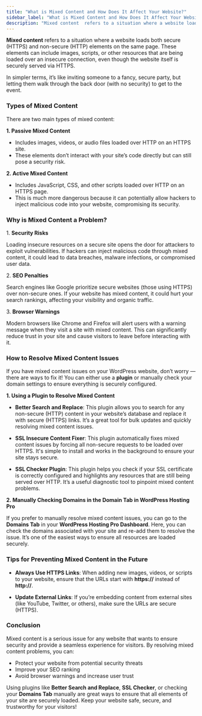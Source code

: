 ```yaml
---
title: "What is Mixed Content and How Does It Affect Your Website?"
sidebar_label: "What is Mixed Content and How Does It Affect Your Website?"
description: "Mixed content  refers to a situation where a website loads both secure (HTTPS) and non-secure (HTTP) elements on the same page. These elements can include ima"
---
```


**Mixed content** refers to a situation where a website loads both secure (HTTPS) and non-secure (HTTP) elements on the same page. These elements can include images, scripts, or other resources that are being loaded over an insecure connection, even though the website itself is securely served via HTTPS.

In simpler terms, it’s like inviting someone to a fancy, secure party, but letting them walk through the back door (with no security) to get to the event. 

### Types of Mixed Content 

There are two main types of mixed content:

**1\. Passive Mixed Content**

*   Includes images, videos, or audio files loaded over HTTP on an HTTPS site.
*   These elements don’t interact with your site’s code directly but can still pose a security risk.

**2\. Active Mixed Content**

*   Includes JavaScript, CSS, and other scripts loaded over HTTP on an HTTPS page.
*   This is much more dangerous because it can potentially allow hackers to inject malicious code into your website, compromising its security. 

### Why is Mixed Content a Problem? 

1\. **Security Risks**

Loading insecure resources on a secure site opens the door for attackers to exploit vulnerabilities. If hackers can inject malicious code through mixed content, it could lead to data breaches, malware infections, or compromised user data.

2\. **SEO Penalties**

Search engines like Google prioritize secure websites (those using HTTPS) over non-secure ones. If your website has mixed content, it could hurt your search rankings, affecting your visibility and organic traffic. 

3\. **Browser Warnings**

Modern browsers like Chrome and Firefox will alert users with a warning message when they visit a site with mixed content. This can significantly reduce trust in your site and cause visitors to leave before interacting with it.

### How to Resolve Mixed Content Issues 

If you have mixed content issues on your WordPress website, don’t worry — there are ways to fix it! You can either use a **plugin** or manually check your domain settings to ensure everything is securely configured.

**1\. Using a Plugin to Resolve Mixed Content** 

*   **Better Search and Replace**: This plugin allows you to search for any non-secure (HTTP) content in your website’s database and replace it with secure (HTTPS) links. It’s a great tool for bulk updates and quickly resolving mixed content issues.
    
*   **SSL Insecure Content Fixer**: This plugin automatically fixes mixed content issues by forcing all non-secure requests to be loaded over HTTPS. It's simple to install and works in the background to ensure your site stays secure.
    
*   **SSL Checker Plugin**: This plugin helps you check if your SSL certificate is correctly configured and highlights any resources that are still being served over HTTP. It’s a useful diagnostic tool to pinpoint mixed content problems. 
    

**2\. Manually Checking Domains in the Domain Tab in WordPress Hosting Pro** 

If you prefer to manually resolve mixed content issues, you can go to the **Domains Tab** in your **WordPress Hosting Pro Dashboard**. Here, you can check the domains associated with your site and re-add them to resolve the issue. It’s one of the easiest ways to ensure all resources are loaded securely.

### Tips for Preventing Mixed Content in the Future 

*   **Always Use HTTPS Links**: When adding new images, videos, or scripts to your website, ensure that the URLs start with **https://** instead of **http://**.
    
*   **Update External Links**: If you’re embedding content from external sites (like YouTube, Twitter, or others), make sure the URLs are secure (HTTPS).
    

### Conclusion 

Mixed content is a serious issue for any website that wants to ensure security and provide a seamless experience for visitors. By resolving mixed content problems, you can:

*   Protect your website from potential security threats 
*   Improve your SEO ranking 
*   Avoid browser warnings and increase user trust 

Using plugins like **Better Search and Replace**, **SSL Checker**, or checking your **Domains Tab** manually are great ways to ensure that all elements of your site are securely loaded. Keep your website safe, secure, and trustworthy for your visitors!
